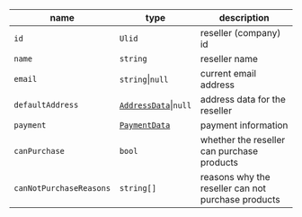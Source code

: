 | name                    | type                                     | description                                        |
|-------------------------|------------------------------------------|----------------------------------------------------|
| `id`                    | `Ulid`                                   | reseller (company) id                              |
| `name`                  | `string`                                 | reseller name                                      |
| `email`                 | `string`\|`null`                         | current email address                              |
| `defaultAddress`        | [`AddressData`](address-data.md)\|`null` | address data for the reseller                      |
| `payment`               | [`PaymentData`](payment-data.md)         | payment information                                |
| `canPurchase`           | `bool`                                   | whether the reseller can purchase products         |
| `canNotPurchaseReasons` | `string[]`                               | reasons why the reseller can not purchase products |
